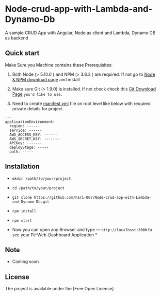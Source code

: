 # Node-crud-app-with-Lambda-and-Dynamo-Db
A sample CRUD App with Angular, Node as client and Lambda, Dynamo DB as backend


## Quick start

Make Sure you Machine contains these Prerequisites:

1. Both Node (> 5.10.0 ) and NPM (> 3.8.3 ) are required.
   If not go to [Node & NPM download page](https://nodejs.org/en/download/) and install
2. Make sure Git (> 1.9.0) is installed. If not check check this [Git Download Page](https://git-scm.com/)   `you'd like to use.`

3. Need to create [manifest.yml](#) file on root level like below with required private details for project.

```
---
applicationEnvironment:
  region: ------
  service: ------
  AWS_ACCESS_KEY: ------
  AWS_SECRET_KEY: -------
  APIKey: -------
  deployStage: -----
  path: -----
```


## Installation

* `mkdir /path/to/your/project`

* `cd /path/to/your/project`

* `git clone https://github.com/hari-007/Node-crud-app-with-Lambda-and-Dynamo-Db.git`

* `npm install`

* `npm start`


* Now you can open any Browser and type — `http://localhost:3000` to see your PJ-Web-Dashboard Application *



## Note

* Coming soon


## License

The project is available under the [Free Open License].
